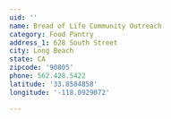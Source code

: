```yaml
---
uid: ''
name: Bread of Life Community Outreach
category: Food Pantry
address_1: 628 South Street
city: Long Beach
state: CA
zipcode: '90805'
phone: 562.428.5422
latitude: '33.8584858'
longitude: '-118.0929072'

---
```

